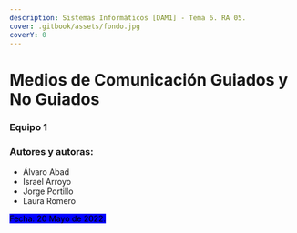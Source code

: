 ```yaml
---
description: Sistemas Informáticos [DAM1] - Tema 6. RA 05.
cover: .gitbook/assets/fondo.jpg
coverY: 0
---
```


# Medios de Comunicación Guiados y No Guiados

### Equipo 1

### Autores y autoras:

* Álvaro Abad
* Israel Arroyo
* Jorge Portillo
* Laura Romero

<mark style="background-color:blue;">Fecha: 20 Mayo de 2022.</mark>
